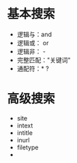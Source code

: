 # 基本搜索

-   逻辑与：and
-   逻辑或： or
-   逻辑非： -
-   完整匹配："关键词"
-   通配符：* ?

# 高级搜索

- site
- intext
- intitle
- inurl
- filetype
- 